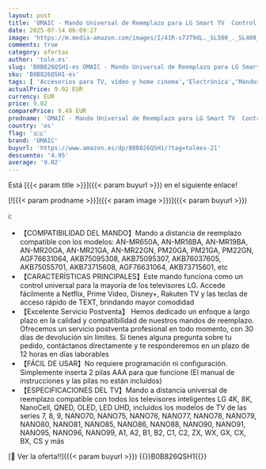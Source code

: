```yaml
---
layout: post
title: 'OMAIC - Mando Universal de Reemplazo para LG Smart TV  Control Remoto Infrarrojo Mejorado con Botones de Acceso Rápido para Netflix  Prime Video  Disney+ y Rakuten TV'
date: 2025-07-14 06:09:27
image: 'https://m.media-amazon.com/images/I/41R-s7JT9dL._SL500_._SL400_.jpg'
comments: true
category: ofertas
author: 'tole.es'
slug: 'B0B826QSH1-es OMAIC - Mando Universal de Reemplazo para LG Smart TV...'
sku: 'B0B826QSH1-es'
tags: [ 'Accesorios para TV, vídeo y home cinema','Electrónica','Mandos a distancia','TV, vídeo y home cinema','omaic','smart','tv','🇪🇸', ]
actualPrice: 9.02 EUR
currency: EUR
price: 9.02
comparePrice: 9.49 EUR
prodname: 'OMAIC - Mando Universal de Reemplazo para LG Smart TV  Control Remoto Infrarrojo Mejorado con Botones de Acceso Rápido para Netflix  Prime Video  Disney+ y Rakuten TV'
country: 'es'
flag: '🇪🇸'
brand: 'OMAIC'
buyurl: 'https://www.amazon.es/dp/B0B826QSH1/?tag=tolees-21'
descuento: '4.95'
average: '9.02'
---
```


Está [{{< param title >}}]({{< param buyurl >}}) en el siguiente enlace!

[![{{< param prodname >}}]({{< param image >}})]({{< param buyurl >}})

ℹ️:

- 【COMPATIBILIDAD DEL MANDO】Mando a distancia de reemplazo compatible con los modelos: AN-MR650A, AN-MR18BA, AN-MR19BA, AN-MR20GA, AN-MR21GA, AN-MR22GN, PM20GA, PM21GA, PM22GN, AGF76631064, AKB75095308, AKB75095307, AKB76037605, AKB75055701, AKB73715608, AGF76631064, AKB73715601, etc
- 【CARACTERÍSTICAS PRINCIPALES】Este mando funciona como un control universal para la mayoría de los televisores LG. Accede fácilmente a Netflix, Prime Video, Disney+, Rakuten TV y las teclas de acceso rápido de TEXT, brindando mayor comodidad
- 【Excelente Servicio Postventa】 Hemos dedicado un enfoque a largo plazo en la calidad y compatibilidad de nuestros mandos de reemplazo. Ofrecemos un servicio postventa profesional en todo momento, con 30 días de devolución sin límites. Si tienes alguna pregunta sobre tu pedido, contáctanos directamente y te responderemos en un plazo de 12 horas en días laborables
- 【FÁCIL DE USAR】No requiere programación ni configuración. Simplemente inserta 2 pilas AAA para que funcione (El manual de instrucciones y las pilas no están incluidos)
- 【ESPECIFICACIONES DEL TV】Mando a distancia universal de reemplazo compatible con todos los televisores inteligentes LG 4K, 8K, NanoCell, QNED, OLED, LED UHD, incluidos los modelos de TV de las series 7, 8, 9, NANO70, NANO75, NANO76, NANO77, NANO78, NANO79, NANO80, NANO81, NANO85, NANO86, NANO88, NANO90, NANO91, NANO95, NANO96, NANO99, A1, A2, B1, B2, C1, C2, ZX, WX, GX, CX, BX, CS y más

[🛒 Ver la oferta!!]({{< param buyurl >}})
{{<world>}}B0B826QSH1{{</world>}}

